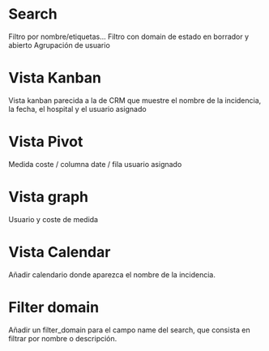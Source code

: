 # Search
Filtro por nombre/etiquetas...
Filtro con domain de estado en borrador y abierto
Agrupación de usuario

# Vista Kanban
Vista kanban parecida a la de CRM que muestre el nombre de la incidencia, la fecha, el hospital y el usuario asignado

# Vista Pivot
Medida coste / columna date / fila usuario asignado

# Vista graph
Usuario y coste de medida

# Vista Calendar
Añadir calendario donde aparezca el nombre de la incidencia.

# Filter domain
Añadir un filter_domain para el campo name del search, que consista en filtrar por nombre o descripción.
